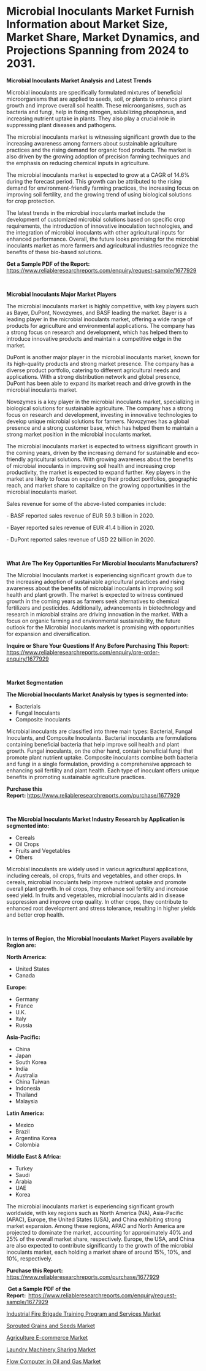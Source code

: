 <p><h1>Microbial Inoculants Market Furnish Information about Market Size, Market Share, Market Dynamics, and Projections Spanning from 2024 to 2031.</h1></p><p><strong>Microbial Inoculants Market Analysis and Latest Trends</strong></p>
<p><p>Microbial inoculants are specifically formulated mixtures of beneficial microorganisms that are applied to seeds, soil, or plants to enhance plant growth and improve overall soil health. These microorganisms, such as bacteria and fungi, help in fixing nitrogen, solubilizing phosphorus, and increasing nutrient uptake in plants. They also play a crucial role in suppressing plant diseases and pathogens.</p><p>The microbial inoculants market is witnessing significant growth due to the increasing awareness among farmers about sustainable agriculture practices and the rising demand for organic food products. The market is also driven by the growing adoption of precision farming techniques and the emphasis on reducing chemical inputs in agriculture.</p><p>The microbial inoculants market is expected to grow at a CAGR of 14.6% during the forecast period. This growth can be attributed to the rising demand for environment-friendly farming practices, the increasing focus on improving soil fertility, and the growing trend of using biological solutions for crop protection.</p><p>The latest trends in the microbial inoculants market include the development of customized microbial solutions based on specific crop requirements, the introduction of innovative inoculation technologies, and the integration of microbial inoculants with other agricultural inputs for enhanced performance. Overall, the future looks promising for the microbial inoculants market as more farmers and agricultural industries recognize the benefits of these bio-based solutions.</p></p>
<p><strong>Get a Sample PDF of the Report:&nbsp;</strong> <a href="https://www.reliableresearchreports.com/enquiry/request-sample/1677929">https://www.reliableresearchreports.com/enquiry/request-sample/1677929</a></p>
<p>&nbsp;</p>
<p><strong>Microbial Inoculants Major Market Players</strong></p>
<p><p>The microbial inoculants market is highly competitive, with key players such as Bayer, DuPont, Novozymes, and BASF leading the market. Bayer is a leading player in the microbial inoculants market, offering a wide range of products for agriculture and environmental applications. The company has a strong focus on research and development, which has helped them to introduce innovative products and maintain a competitive edge in the market.</p><p>DuPont is another major player in the microbial inoculants market, known for its high-quality products and strong market presence. The company has a diverse product portfolio, catering to different agricultural needs and applications. With a strong distribution network and global presence, DuPont has been able to expand its market reach and drive growth in the microbial inoculants market.</p><p>Novozymes is a key player in the microbial inoculants market, specializing in biological solutions for sustainable agriculture. The company has a strong focus on research and development, investing in innovative technologies to develop unique microbial solutions for farmers. Novozymes has a global presence and a strong customer base, which has helped them to maintain a strong market position in the microbial inoculants market.</p><p>The microbial inoculants market is expected to witness significant growth in the coming years, driven by the increasing demand for sustainable and eco-friendly agricultural solutions. With growing awareness about the benefits of microbial inoculants in improving soil health and increasing crop productivity, the market is expected to expand further. Key players in the market are likely to focus on expanding their product portfolios, geographic reach, and market share to capitalize on the growing opportunities in the microbial inoculants market.</p><p>Sales revenue for some of the above-listed companies include:</p><p>- BASF reported sales revenue of EUR 59.3 billion in 2020.</p><p>- Bayer reported sales revenue of EUR 41.4 billion in 2020.</p><p>- DuPont reported sales revenue of USD 22 billion in 2020.</p></p>
<p>&nbsp;</p>
<p><strong>What Are The Key Opportunities For Microbial Inoculants Manufacturers?</strong></p>
<p><p>The Microbial Inoculants market is experiencing significant growth due to the increasing adoption of sustainable agricultural practices and rising awareness about the benefits of microbial inoculants in improving soil health and plant growth. The market is expected to witness continued growth in the coming years as farmers seek alternatives to chemical fertilizers and pesticides. Additionally, advancements in biotechnology and research in microbial strains are driving innovation in the market. With a focus on organic farming and environmental sustainability, the future outlook for the Microbial Inoculants market is promising with opportunities for expansion and diversification.</p></p>
<p><strong>Inquire or Share Your Questions If Any Before Purchasing This Report:</strong> <a href="https://www.reliableresearchreports.com/enquiry/pre-order-enquiry/1677929">https://www.reliableresearchreports.com/enquiry/pre-order-enquiry/1677929</a></p>
<p>&nbsp;</p>
<p><strong>Market Segmentation</strong></p>
<p><strong>The Microbial Inoculants Market Analysis by types is segmented into:</strong></p>
<p><ul><li>Bacterials</li><li>Fungal Inoculants</li><li>Composite Inoculants</li></ul></p>
<p><p>Microbial inoculants are classified into three main types: Bacterial, Fungal Inoculants, and Composite Inoculants. Bacterial inoculants are formulations containing beneficial bacteria that help improve soil health and plant growth. Fungal inoculants, on the other hand, contain beneficial fungi that promote plant nutrient uptake. Composite inoculants combine both bacteria and fungi in a single formulation, providing a comprehensive approach to enhancing soil fertility and plant health. Each type of inoculant offers unique benefits in promoting sustainable agriculture practices.</p></p>
<p><strong>Purchase this Report:&nbsp;</strong><a href="https://www.reliableresearchreports.com/purchase/1677929">https://www.reliableresearchreports.com/purchase/1677929</a></p>
<p>&nbsp;</p>
<p><strong>The Microbial Inoculants Market Industry Research by Application is segmented into:</strong></p>
<p><ul><li>Cereals</li><li>Oil Crops</li><li>Fruits and Vegetables</li><li>Others</li></ul></p>
<p><p>Microbial inoculants are widely used in various agricultural applications, including cereals, oil crops, fruits and vegetables, and other crops. In cereals, microbial inoculants help improve nutrient uptake and promote overall plant growth. In oil crops, they enhance soil fertility and increase seed yield. In fruits and vegetables, microbial inoculants aid in disease suppression and improve crop quality. In other crops, they contribute to enhanced root development and stress tolerance, resulting in higher yields and better crop health.</p></p>
<p>&nbsp;</p>
<p><strong>In terms of Region, the Microbial Inoculants Market Players available by Region are:</strong></p>
<p>
    <p> <strong> North America: </strong>
        <ul>
            <li>United States</li>
            <li>Canada</li>
        </ul>
        </p> 
    <p> <strong> Europe: </strong>
        <ul>
            <li>Germany</li>
            <li>France</li>
            <li>U.K.</li>
            <li>Italy</li>
            <li>Russia</li>
        </ul>
        </p> 
    <p> <strong> Asia-Pacific: </strong>
        <ul>
            <li>China</li>
            <li>Japan</li>
            <li>South Korea</li>
            <li>India</li>
            <li>Australia</li>
            <li>China Taiwan</li>
            <li>Indonesia</li>
            <li>Thailand</li>
            <li>Malaysia</li>
        </ul>
        </p> 
    <p> <strong> Latin America: </strong>
        <ul>
            <li>Mexico</li>
            <li>Brazil</li>
            <li>Argentina Korea</li>
            <li>Colombia</li>
        </ul>
        </p> 
    <p> <strong> Middle East & Africa: </strong>
        <ul>
            <li>Turkey</li>
            <li>Saudi</li>
            <li>Arabia</li>
            <li>UAE</li>
            <li>Korea</li>
        </ul>
    </p>
    </p>
<p><p>The microbial inoculants market is experiencing significant growth worldwide, with key regions such as North America (NA), Asia-Pacific (APAC), Europe, the United States (USA), and China exhibiting strong market expansion. Among these regions, APAC and North America are projected to dominate the market, accounting for approximately 40% and 25% of the overall market share, respectively. Europe, the USA, and China are also expected to contribute significantly to the growth of the microbial inoculants market, each holding a market share of around 15%, 10%, and 10%, respectively.</p></p>
<p><strong>Purchase this Report: </strong><a href="https://www.reliableresearchreports.com/purchase/1677929">https://www.reliableresearchreports.com/purchase/1677929</a></p>
<p>&nbsp;<strong>Get a Sample PDF of the Report:&nbsp;&nbsp;</strong><a href="https://www.reliableresearchreports.com/enquiry/request-sample/1677929">https://www.reliableresearchreports.com/enquiry/request-sample/1677929</a></p>
<p><strong></strong></p>
<p><p><a href="https://medium.com/@lorilarson1929/industrial-fire-brigade-training-program-and-services-market-size-market-outlook-and-market-2f43374f3ad5">Industrial Fire Brigade Training Program and Services Market</a></p><p><a href="https://github.com/abdelrhmankishk22/Market-Research-Report-List-3/blob/main/sprouted-grains-and-seeds-market.md">Sprouted Grains and Seeds Market</a></p><p><a href="https://medium.com/@lorilarson1929/agriculture-e-commerce-market-insights-into-market-cagr-market-trends-and-growth-strategies-fb93f1acff20">Agriculture E-commerce Market</a></p><p><a href="https://medium.com/@cynthiajohnson755/laundry-machinery-sharing-market-analysis-and-sze-forecasted-for-period-from-2024-to-2031-aceddaf617fa">Laundry Machinery Sharing Market</a></p><p><a href="https://medium.com/@lorilarson1929/flow-computer-in-oil-and-gas-market-trends-and-market-analysis-forecasted-for-period-2024-2031-dc2db9f8e839">Flow Computer in Oil and Gas Market</a></p></p>